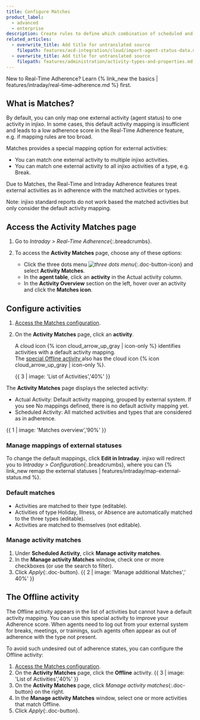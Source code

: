 ```yaml
---
title: Configure Matches
product_label:
  - advanced
  - enterprise
description: Create rules to define which combination of scheduled and current activities are considered to be in adherence.
related_articles:
  - overwrite_title: Add title for untranslated source
    filepath: features/acd-integration/cloud/import-agent-status-data.md
  - overwrite_title: Add title for untranslated source
    filepath: features/administration/activity-types-and-properties.md
---
```


New to Real-Time Adherence? Learn {% link_new the basics | features/intraday/real-time-adherence.md %} first.

## What is Matches?

By default, you can only map one external activity (agent status) to one activity in injixo. In some cases, this default activity mapping is insufficient and leads to a low adherence score in the Real-Time Adherence feature, e.g. if mapping rules are too broad.

Matches provides a special mapping option for external activities:

- You can match one external activity to multiple injixo activities.
- You can match one external activity to all injixo activities of a type, e.g. Break.

Due to Matches, the Real-Time and Intraday Adherence features treat external activities as in adherence with the matched activities or types.

Note: injixo standard reports do not work based the matched activities but only consider the default activity mapping.

## Access the Activity Matches page

1. Go to _Intraday > Real-Time Adherence_{:.breadcrumbs}.
2. To access the **Activity Matches** page, choose any of these options:

   - Click the three dots menu _![three dots menu](/assets/img/common/injixo-ui/context-menu.svg)_{:.doc-button-icon} and select **Activity Matches**.
   - In the **agent table**, click an **activity** in the Actual activity column.
   - In the **Activity Overview** section on the left, hover over an activity and click the **Matches icon**.<!-- todo: include icon -->

## Configure activities

1. [Access the Matches configuration](#access-the-activity-matches-page).
2. On the **Activity Matches** page, click an **activity**.

   A cloud icon {% icon cloud_arrow_up_gray | icon-only %} identifies activities with a default activity mapping.  
   The [special Offline activity ](#the-offline-activity) also has the cloud icon {% icon cloud_arrow_up_gray | icon-only %}.

   {{ 3 | image: 'List of Activities','40%' }}

The **Activity Matches** page displays the selected activity:

- Actual Activity: Default activity mapping, grouped by external system. If you see No mappings defined, there is no default activity mapping yet.
- Scheduled Activity: All matched activities and types that are considered as in adherence.

{{ 1 | image: 'Matches overview','90%' }}

### Manage mappings of external statuses

To change the default mappings, click **Edit in Intraday**. injixo will redirect you to _Intraday > Configuration_{:.breadcrumbs}, where you can {% link_new remap the external statuses  | features/intraday/map-external-status.md %}.

### Default matches

- Activities are matched to their type (editable).
- Activities of type Holiday, Illness, or Absence are automatically matched to the three types (editable).
- Activities are matched to themselves (not editable).

### Manage activity matches

1. Under **Scheduled Activity**, click **Manage activity matches**.
2. In the **Manage activity Matches** window, check one or more checkboxes (or use the search to filter).
3. Click _Apply_{:.doc-button}.
   {{ 2 | image: 'Manage additional Matches',' 40%' }}

## The Offline activity

The Offline activity appears in the list of activities but cannot have a default activity mapping. You can use this special activity to improve your Adherence score. When agents need to log out from your external system for breaks, meetings, or trainings, such agents often appear as out of adherence with the type not present.

To avoid such undesired out of adherence states, you can configure the Offline activity:

1. [Access the Matches configuration](#access-the-activity-matches-page).
2. On the **Activity Matches** page, click the **Offline** activity.
   {{ 3 | image: 'List of Activities','40%' }}
3. On the **Activity Matches** page, click _Manage activity matches_{:.doc-button} on the right.
4. In the **Manage activity Matches** window, select one or more activities that match Offline.
5. Click _Apply_{:.doc-button}.
